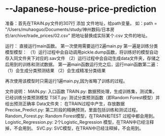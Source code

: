 # --Japanese-house-price-prediction

准备：首先在TRAIN.py文件的307行 添加 文件地址，给path变量。
如：path = "/Users/muhaoguo/Documents/study/神州数码/日本房价/archive/trade_prices/02.csv"
把地址替换成实际某个.csv 文件的地址。


运行： 直接运行main函数。 第一次使用需要运行2遍main.py
第一遍是训练分类模型模型：
（1）运行过程中会自动调用pickle.dump函数，将训练好的模型自动存入同文件夹下对应的.sav文件
（2）运行过程中会自动生成data文件夹，存储之后用到的训练和测试数据。
第一遍main函数运行完之后，运行main函数第二遍：
（1）会生成分类预测结果
（2）会生成精准分类结果

再次使用该模型时只需运行1遍main.py,因为省略了训练的过程。


文件说明：
MAIN.py: 入口函数
TRAIN.py: 数据预处理，生成训练集，测试集，已经训练分类预测模型
TSET.py: 测试分类预测函数（即Random Forest模型）并给出预测正确率
Data文件夹： 在TRAIN过程中产生，存放数据
Precise_Predict.py: 第二阶段的精确预测，里面包括训练和测试过程。
Random_Forest.py: Random Forest模型，在TRAIN和TEST 过程中都会用到。
Logistic_Regression.py: 2个Logistic_Regression 模型，在TRAN中已经注释掉，不会用到。
SVC.py: SVC模型，在TRAN中已经注释掉，不会用到。


